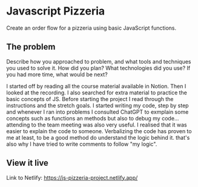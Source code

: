 # Javascript Pizzeria

Create an order flow for a pizzeria using basic JavaScript functions.

## The problem

Describe how you approached to problem, and what tools and techniques you used to solve it. How did you plan? What technologies did you use? If you had more time, what would be next?

I started off by reading all the course material available in Notion. Then I looked at the recording. I also searched for extra material to practice the basic concepts of JS. Before starting the project I read through the instructions and the stretch goals. I started writing my code, step by step and whenever I ran into problems I consulted ChatGPT to exmplain some concepts such as functions an methods but also to debug my code... attending to the team meeting was also very useful. I realised that it was easier to explain the code to someone. Verbalizing the code has proven to me at least, to be a good method do understand the logic behind it. that's also why I have tried to write comments to follow "my logic". 

## View it live

Link to Netlify: 
https://js-pizzeria-project.netlify.app/
